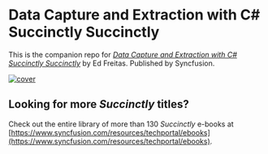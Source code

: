 # Data Capture and Extraction with C# Succinctly Succinctly
This is the companion repo for [*Data Capture and Extraction with C# Succinctly Succinctly*](https://www.syncfusion.com/resources/techportal/details/ebooks/data_capture_and_extraction_with_c_sharp_succinctly) by Ed Freitas. Published by Syncfusion.

[![cover](https://github.com/SyncfusionSuccinctlyE-Books/Data-Capture-and-Extraction-with-CSharp-Succinctly/blob/master/cover.png)](https://github.com/SyncfusionSuccinctlyE-Books/Data-Capture-and-Extraction-with-CSharp-Succinctly)

## Looking for more _Succinctly_ titles?

Check out the entire library of more than 130 _Succinctly_ e-books at [https://www.syncfusion.com/resources/techportal/ebooks](https://www.syncfusion.com/resources/techportal/ebooks).